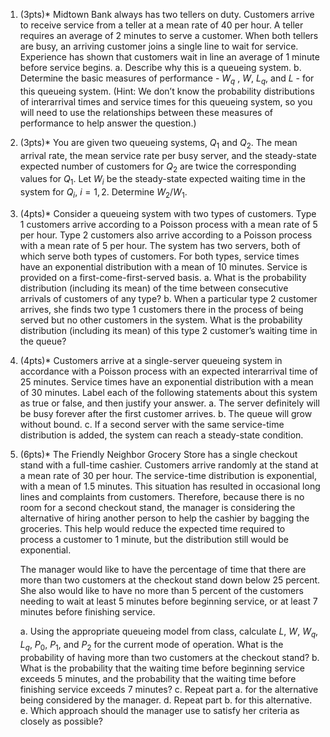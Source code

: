<div class='assignmentContainer' id='Homework 13' sub-name='Queueing theory' due='2023-12-04' grading-notes-link=''><div>

1. (3pts)\* Midtown Bank always has two tellers on duty. Customers arrive to receive service from a teller at a mean rate of 40 per hour. A teller requires an average of 2 minutes to serve a customer. When both tellers are busy, an arriving customer joins a single line to wait for service. Experience has shown that customers wait in line an average of 1 minute before service begins.
   a. Describe why this is a queueing system.
   b. Determine the basic measures of performance - $W_q$ , $W$, $L_q$, and $L$ - for this queueing system. (Hint: We don’t know the probability distributions of interarrival times and service times for this queueing system, so you will need to use the relationships between these measures of performance to help answer the question.)

1. (3pts)\* You are given two queueing systems, $Q_1$ and $Q_2$. The mean arrival rate, the mean service rate per busy server, and the steady-state expected number of customers for $Q_2$ are twice the corresponding values for $Q_1$. Let $W_i$ be the steady-state expected waiting time in the system for $Q_i$, $i=1, 2$. Determine $W_2/W_1$.

1. (4pts)\* Consider a queueing system with two types of customers. Type 1 customers arrive according to a Poisson process with a mean rate of 5 per hour. Type 2 customers also arrive according to a Poisson process with a mean rate of 5 per hour. The system has two servers, both of which serve both types of customers. For both types, service times have an exponential distribution with a mean of 10 minutes. Service is provided on a first-come-first-served basis.
   a. What is the probability distribution (including its mean) of the time between consecutive arrivals of customers of any type?
   b. When a particular type 2 customer arrives, she finds two type 1 customers there in the process of being served but no other customers in the system. What is the probability distribution (including its mean) of this type 2 customer’s waiting time in the queue?

1. (4pts)\* Customers arrive at a single-server queueing system in accordance with a Poisson process with an expected interarrival time of 25 minutes. Service times have an exponential distribution with a mean of 30 minutes. Label each of the following statements about this system as true or false, and then justify your answer.
   a. The server definitely will be busy forever after the first customer arrives.
   b. The queue will grow without bound.
   c. If a second server with the same service-time distribution is added, the system can reach a steady-state condition.

1. (6pts)\* The Friendly Neighbor Grocery Store has a single checkout stand with a full-time cashier. Customers arrive randomly at
   the stand at a mean rate of 30 per hour. The service-time distribution is exponential, with a mean of 1.5 minutes. This situation has resulted in occasional long lines and complaints from customers. Therefore, because there is no room for a second checkout stand, the manager is considering the alternative of hiring another person to help the cashier by bagging the groceries. This help
   would reduce the expected time required to process a customer to 1 minute, but the distribution still would be exponential.

   The manager would like to have the percentage of time that there are more than two customers at the checkout stand down below 25 percent. She also would like to have no more than 5 percent of the customers needing to wait at least 5 minutes before beginning service, or at least 7 minutes before finishing service.

   a. Using the appropriate queueing model from class, calculate $L$, $W$, $W_q$, $L_q$, $P_0$, $P_1$, and $P_2$ for the current mode of operation. What is the probability of having more than two customers at the checkout stand?
   b. What is the probability that the waiting time before beginning service exceeds 5 minutes, and the probability that the waiting time before finishing service exceeds 7 minutes?
   c. Repeat part a. for the alternative being considered by the manager.
   d. Repeat part b. for this alternative.
   e. Which approach should the manager use to satisfy her criteria as closely as possible?

</div>
</div>
